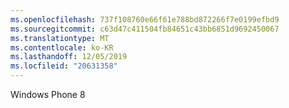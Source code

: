 ```yaml
---
ms.openlocfilehash: 737f108760e66f61e788bd872266f7e0199efbd9
ms.sourcegitcommit: c63d47c411504fb84651c43bb6851d9692450067
ms.translationtype: MT
ms.contentlocale: ko-KR
ms.lasthandoff: 12/05/2019
ms.locfileid: "20631358"
---
```

<Token xmlns:xlink="http://www.w3.org/1999/xlink">Windows Phone 8</Token>